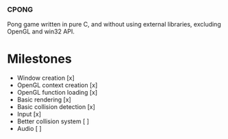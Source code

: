 ### CPONG

Pong game written in pure C, and without using external libraries, excluding OpenGL and win32 API.

# Milestones

 - Window creation           [x]
 - OpenGL context creation   [x]
 - OpenGL function loading   [x]
 - Basic rendering           [x]
 - Basic collision detection [x]
 - Input                     [x]
 - Better collision system   [ ]
 - Audio                     [ ]

